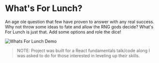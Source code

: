 # What's For Lunch?

An age ole question that few have proven to answer with any real success. Why not throw some ideas to fate and allow the RNG gods decide? What's For Lunch is just that.  Add some options and role the dice!

![Whats For Lunch Demo](https://i.imgur.com/jSxYuCV.gif)

> NOTE: Project was built for a React fundamentals talk/code along I was asked to do for those interested in leveling up their skills.

